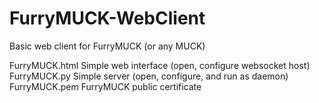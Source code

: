 # FurryMUCK-WebClient
Basic web client for FurryMUCK (or any MUCK)

FurryMUCK.html
    Simple web interface (open, configure websocket host)
FurryMUCK.py
    Simple server (open, configure, and run as daemon)
FurryMUCK.pem
    FurryMUCK public certificate
